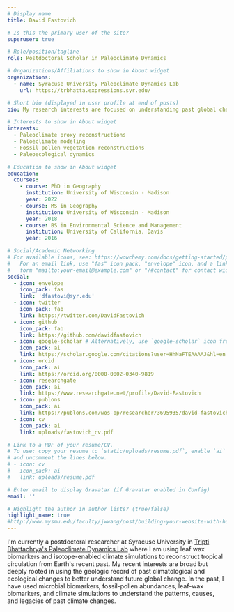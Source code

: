 ```yaml
---
# Display name
title: David Fastovich

# Is this the primary user of the site?
superuser: true

# Role/position/tagline
role: Postdoctoral Scholar in Paleoclimate Dynamics

# Organizations/Affiliations to show in About widget
organizations:
  - name: Syracuse University Paleoclimate Dynamics Lab
    url: https://trbhatta.expressions.syr.edu/

# Short bio (displayed in user profile at end of posts)
bio: My research interests are focused on understanding past global change using proxies and models.

# Interests to show in About widget
interests:
  - Paleoclimate proxy reconstructions
  - Paloeclimate modeling
  - Fossil-pollen vegetation reconstructions
  - Paleoecological dynamics

# Education to show in About widget
education:
  courses:
    - course: PhD in Geography
      institution: University of Wisconsin - Madison
      year: 2022
    - course: MS in Geography
      institution: University of Wisconsin - Madison
      year: 2018
    - course: BS in Environmental Science and Management
      institution: University of California, Davis
      year: 2016

# Social/Academic Networking
# For available icons, see: https://wowchemy.com/docs/getting-started/page-builder/#icons
#   For an email link, use "fas" icon pack, "envelope" icon, and a link in the
#   form "mailto:your-email@example.com" or "/#contact" for contact widget.
social:
  - icon: envelope
    icon_pack: fas
    link: 'dfastovi@syr.edu'
  - icon: twitter
    icon_pack: fab
    link: https://twitter.com/DavidFastovich
  - icon: github
    icon_pack: fab
    link: https://github.com/davidfastovich
  - icon: google-scholar # Alternatively, use `google-scholar` icon from `ai` icon pack
    icon_pack: ai
    link: https://scholar.google.com/citations?user=HhNaFTEAAAAJ&hl=en
  - icon: orcid
    icon_pack: ai
    link: https://orcid.org/0000-0002-0340-9819
  - icon: researchgate
    icon_pack: ai
    link: https://www.researchgate.net/profile/David-Fastovich
  - icon: publons
    icon_pack: ai
    link: https://publons.com/wos-op/researcher/3695935/david-fastovich/
  - icon: cv
    icon_pack: ai
    link: uploads/fastovich_cv.pdf

# Link to a PDF of your resume/CV.
# To use: copy your resume to `static/uploads/resume.pdf`, enable `ai` icons in `params.toml`,
# and uncomment the lines below.
# - icon: cv
#   icon_pack: ai
#   link: uploads/resume.pdf

# Enter email to display Gravatar (if Gravatar enabled in Config)
email: ''

# Highlight the author in author lists? (true/false)
highlight_name: true
#http://www.mysmu.edu/faculty/jwwang/post/building-your-website-with-hugo-and-rmarkdown/
---
```


I'm currently a postdoctoral researcher at Syracuse University in [Tripti Bhattachrya's Paleoclimate Dynamics Lab](https://trbhatta.expressions.syr.edu/) where I am using leaf wax biomarkers and isotope-enabled climate simulations to reconstruct tropical circulation from Earth's recent past. My recent interests are broad but deeply rooted in using the geologic record of past climatological and ecological changes to better understand future global change. In the past, I have used microbial biomarkers, fossil-pollen abundances, leaf-wax biomarkers, and climate simulations to understand the patterns, causes, and legacies of past climate changes.

